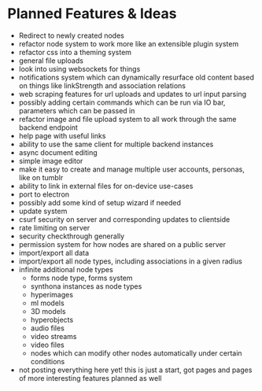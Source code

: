 # Planned Features & Ideas

- Redirect to newly created nodes
- refactor node system to work more like an extensible plugin system
- refactor css into a theming system
- general file uploads
- look into using websockets for things
- notifications system which can dynamically resurface old content based on things like linkStrength and association relations
- web scraping features for url uploads and updates to url input parsing
- possibly adding certain commands which can be run via IO bar, parameters which can be passed in
- refactor image and file upload system to all work through the same backend endpoint
- help page with useful links
- ability to use the same client for multiple backend instances
- async document editing
- simple image editor
- make it easy to create and manage multiple user accounts, personas, like on tumblr
- ability to link in external files for on-device use-cases
- port to electron
- possibly add some kind of setup wizard if needed
- update system
- csurf security on server and corresponding updates to clientside
- rate limiting on server
- security checkthrough generally
- permission system for how nodes are shared on a public server
- import/export all data
- import/export all node types, including associations in a given radius
- infinite additional node types
  - forms node type, forms system
  - synthona instances as node types
  - hyperimages
  - ml models
  - 3D models
  - hyperobjects
  - audio files
  - video streams
  - video files
  - nodes which can modify other nodes automatically under certain conditions
- not posting everything here yet! this is just a start, got pages and pages of more interesting features planned as well
